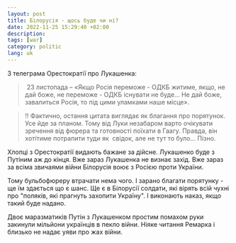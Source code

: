 ```yaml
---
layout: post
title: Білорусія - щось буде чи ні?
date: 2022-11-25 15:29:40 +02:00
description: 
tags: [war]
category: politic
lang: uk
---
```


З телеграма Орестократії про Лукашенка:

> 23 листопада – «Якщо Росія переможе - ОДКБ житиме, якщо, не дай боже, не переможе - ОДКБ існувати не буде… Не дай боже, завалиться Росія, то під цими уламками наше місце».

>‼️ Фактично, остання цитата виглядає як благання про порятунок. Усе йде за планом. Тому від Луки незабаром варто очікувати зречення від фюрера та готовності поїхати в Гаагу. Правда, він хотітиме потрапити туди як  свідок, але не тут то було… Пізно.

Хлопці з Орестократії видають бажане за дійсне.
Лукашенко буде з Путіним аж до кінця.
Вже зараз Лукашенка не визнає захід.
Вже зараз за всіма звичаями війни Білорусія воює з Росією проти України.

Тому бульбофюреру втрачати нема чого.
І зарано благати порятунку - ще їм здається що є шанс.
Ще є в Білорусії солдати, які вірять всій чухні про "поляків, які прагнуть захопити Україну".
І виконають наказ, якщо такий буде надано.

Двоє маразматиків Путін з Лукашенком простим помахом руки закинули мільйони українців в пекло війни.
Ніяке читання Ремарка і близько не надає уяви про жах війни.
